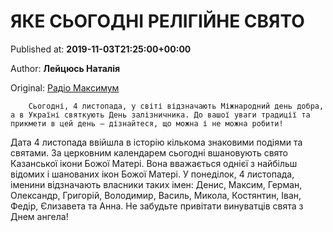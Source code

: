
# ЯКЕ СЬОГОДНІ РЕЛІГІЙНЕ СВЯТО

Published at: **2019-11-03T21:25:00+00:00**

Author: **Лейцюсь Наталія**

Original: [Радіо Максимум](https://maximum.fm/4-listopada-yake-sogodni-svyato-tradiciyi-zaboroni-i-prikmeti_n168963)


        Сьогодні, 4 листопада, у світі відзначають Міжнародний день добра, а в Україні святкують День залізничника. До вашої уваги традиції та прикмети в цей день – дізнайтеся, що можна і не можна робити!
      
Дата 4 листопада ввійшла в історію кількома знаковими подіями та святами.
За церковним календарем сьогодні вшановують свято Казанської ікони Божої Матері. Вона вважається однієї з найбільш відомих і шанованих ікон Божої Матері.
У понеділок, 4 листопада, іменини відзначають власники таких імен: Денис, Максим, Герман, Олександр, Григорій, Володимир, Василь, Микола, Костянтин, Іван, Федір, Єлизавета та Анна. Не забудьте привітати винуватців свята з Днем ангела!
